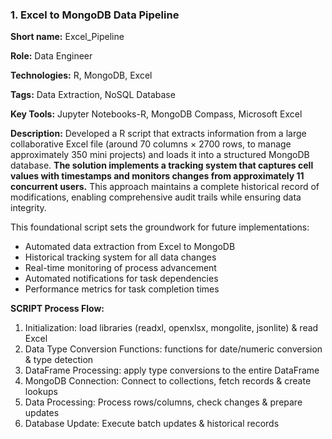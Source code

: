 ### 1. Excel to MongoDB Data Pipeline

<b>Short name:</b> Excel_Pipeline </p>
<b>Role:</b> Data Engineer </p>
<b>Technologies:</b> R, MongoDB, Excel </p>
<b>Tags:</b> Data Extraction, NoSQL Database </p>
<b>Key Tools:</b> Jupyter Notebooks-R, MongoDB Compass, Microsoft Excel </p>
<b>Description:</b> Developed a R script that extracts information from a large collaborative Excel file (around 70 columns × 2700 rows, to manage approximately 350 mini projects) and loads it into a structured MongoDB database. <b>The solution implements a tracking system that captures cell values with timestamps and monitors changes from approximately 11 concurrent users.</b> This approach maintains a complete historical record of modifications, enabling comprehensive audit trails while ensuring data integrity.

This foundational script sets the groundwork for future implementations:

- Automated data extraction from Excel to MongoDB
- Historical tracking system for all data changes
- Real-time monitoring of process advancement
- Automated notifications for task dependencies
- Performance metrics for task completion times


<b>SCRIPT Process Flow:</b>
1. Initialization: load libraries (readxl, openxlsx, mongolite, jsonlite) & read Excel
2. Data Type Conversion Functions: functions for date/numeric conversion & type detection
3. DataFrame Processing: apply type conversions to the entire DataFrame
4. MongoDB Connection: Connect to collections, fetch records & create lookups
5. Data Processing: Process rows/columns, check changes & prepare updates
6. Database Update: Execute batch updates & historical records
